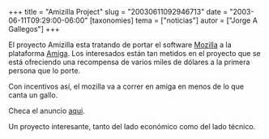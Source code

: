 +++
title = "Amizilla Project"
slug = "20030611092946713"
date = "2003-06-11T09:29:00-06:00"
[taxonomies]
tema = ["noticias"]
autor = ["Jorge A Gallegos"]
+++

El proyecto Amizilla esta tratando de portar el software
[Mozilla](http://www.mozilla.org) a la plataforma
[Amiga](http://www.amiga.org). Los interesados están tan metidos en el
proyecto que se está ofreciendo una recompensa de varios miles de
dólares a la primera persona que lo porte.

Con incentivos así, el mozilla va a correr en amiga en menos de lo que
canta un gallo.

Checa el anuncio
[aqui](http://www.amiga.org/modules/news/print.php?storyid=2220).

Un proyecto interesante, tanto del lado económico como del lado técnico.

